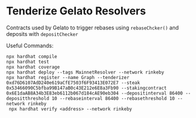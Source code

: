 # Tenderize Gelato Resolvers

Contracts used by Gelato to trigger rebases using `rebaseChcker()` and deposits with `depositChecker`

Useful Commands:

```shell
npx hardhat compile
npx hardhat test
npx hardhat coverage
npx hardhat deploy --tags MainnetResolver --network rinkeby
npx hardhat register --name Graph --tenderizer 0xd76D6107AdD240e619aCfE7503f6F93413E072E7 --steak 0x53466090C5bfba99B147aB0c43E212e6E8a3Fb90 --stakingcontract 0x6E1daAB8A34b3E83eb6112b067d184cAE90eb304 --depositinterval 86400 --depositthreshold 10 --rebaseinterval 86400 --rebasethreshold 10 --network rinkeby
 npx hardhat verify <address> --network rinkeby
```
